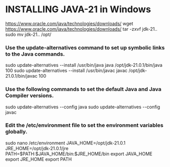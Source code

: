 # INSTALLING JAVA-21 in Windows
<a>https://www.oracle.com/java/technologies/downloads/</a>
wget https://www.oracle.com/java/technologies/downloads/
tar -zxvf jdk-21..
sudo mv jdk-21.. /opt/
<h3> Use the update-alternatives command to set up symbolic links to the Java commands. </h3>
sudo update-alternatives --install /usr/bin/java java /opt/jdk-21.0.1/bin/java 100
sudo update-alternatives --install /usr/bin/javac javac /opt/jdk-21.0.1/bin/javac 100

<h3> Use the following commands to set the default Java and Java Compiler versions. </h3>
sudo update-alternatives --config java
sudo update-alternatives --config javac

<h3> Edit the /etc/environment file to set the environment variables globally. </h3>
sudo nano /etc/environment
JAVA_HOME=/opt/jdk-21.0.1
JRE_HOME=/opt/jdk-21.0.1/jre
PATH=$PATH:$JAVA_HOME/bin:$JRE_HOME/bin
export JAVA_HOME
export JRE_HOME
export PATH
